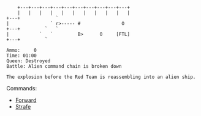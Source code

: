 
```
    +---+---+---+---+---+---+---+---+---+---+
    |   |   |   |   |   |   |   |   |   |   |
+---+             `
|               ` r>----- #               O
+---+         `   `
|           `   `         B>      O     [FTL]
+---+         `
```

```
Ammo:     0
Time: 01:00
Queen: Destroyed
Battle: Alien command chain is broken down

The explosion before the Red Team is reassembling into an alien ship.
```


Commands:
- [Forward](./SPACE-6-1-B.md)
- [Strafe](./SPACE-6-1-A.md)



